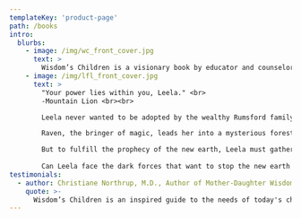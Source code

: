 ```yaml
---
templateKey: 'product-page'
path: /books
intro:
  blurbs:
    - image: /img/wc_front_cover.jpg
      text: >
        Wisdom’s Children is a visionary book by educator and counselor, Lin Northrup M.Ed. It describes the gifts, needs and challenges of a global generation of children who are ushering in a new reality for the 21st century.
    - image: /img/lfl_front_cover.jpg
      text: >
        "Your power lies within you, Leela." <br>
        -Mountain Lion <br><br>

        Leela never wanted to be adopted by the wealthy Rumsford family whose spoiled children make her life miserable. She feels utterly alone until a messenger from her future appears. <br><br>

        Raven, the bringer of magic, leads her into a mysterious forest to meet Fox, guardian of the world between worlds. He warns her that the animals, forests and oceans are in great danger because humans have forgotten their place in the circle of life. <br><br>

        But to fulfill the prophecy of the new earth, Leela must gather seven animal allies, shapeshift time and travel through a portal to receive the gift of far-seeing. <br><br>
          
        Can Leela face the dark forces that want to stop the new earth from rising? It's up to her to trust her heart and lead the way.
testimonials:
  - author: Christiane Northrup, M.D., Author of Mother-Daughter Wisdom (Bantam, 2005), Women's Bodies, Women's Wisdom
    quote: >-
      Wisdom’s Children is an inspired guide to the needs of today's children, many of whom simply do not respond to our current educational system. Reading this information brings greater understanding and healing.
---
```

